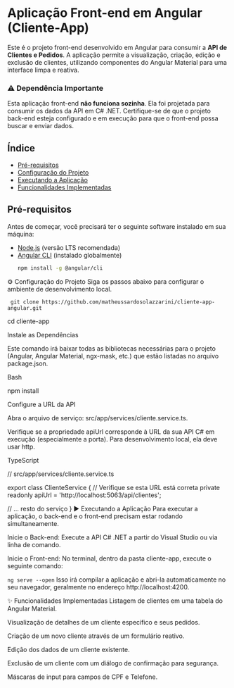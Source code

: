 
# Aplicação Front-end em Angular (Cliente-App)

Este é o projeto front-end desenvolvido em Angular para consumir a **API de Clientes e Pedidos**. A aplicação permite a visualização, criação, edição e exclusão de clientes, utilizando componentes do Angular Material para uma interface limpa e reativa.

### ⚠️ **Dependência Importante**

Esta aplicação front-end **não funciona sozinha**. Ela foi projetada para consumir os dados da API em C# .NET. Certifique-se de que o projeto back-end esteja configurado e em execução para que o front-end possa buscar e enviar dados.

## Índice

- [Pré-requisitos](#pré-requisitos)
- [Configuração do Projeto](#️-configuração-do-projeto)
- [Executando a Aplicação](#️-executando-a-aplicação)
- [Funcionalidades Implementadas](#-funcionalidades-implementadas)

## Pré-requisitos

Antes de começar, você precisará ter o seguinte software instalado em sua máquina:

* [Node.js](https://nodejs.org/en/) (versão LTS recomendada)
* [Angular CLI](https://angular.io/cli) (instalado globalmente)
  ```bash
  npm install -g @angular/cli
⚙️ Configuração do Projeto
Siga os passos abaixo para configurar o ambiente de desenvolvimento local.

```
 git clone https://github.com/matheussardosolazzarini/cliente-app-angular.git
```
 
cd cliente-app 

Instale as Dependências

Este comando irá baixar todas as bibliotecas necessárias para o projeto (Angular, Angular Material, ngx-mask, etc.) que estão listadas no arquivo package.json.

Bash

npm install

Configure a URL da API

Abra o arquivo de serviço: src/app/services/cliente.service.ts.

Verifique se a propriedade apiUrl corresponde à URL da sua API C# em execução (especialmente a porta). Para desenvolvimento local, ela deve usar http.

TypeScript

// src/app/services/cliente.service.ts

export class ClienteService {
  // Verifique se esta URL está correta
  private readonly apiUrl = 'http://localhost:5063/api/clientes'; 

  // ... resto do serviço
}
▶️ Executando a Aplicação
Para executar a aplicação, o back-end e o front-end precisam estar rodando simultaneamente.

Inicie o Back-end: Execute a API C# .NET a partir do Visual Studio ou via linha de comando.

Inicie o Front-end: No terminal, dentro da pasta cliente-app, execute o seguinte comando:

```ng serve --open```
Isso irá compilar a aplicação e abri-la automaticamente no seu navegador, geralmente no endereço http://localhost:4200.

✨ Funcionalidades Implementadas
Listagem de clientes em uma tabela do Angular Material.

Visualização de detalhes de um cliente específico e seus pedidos.

Criação de um novo cliente através de um formulário reativo.

Edição dos dados de um cliente existente.

Exclusão de um cliente com um diálogo de confirmação para segurança.

Máscaras de input para campos de CPF e Telefone.
